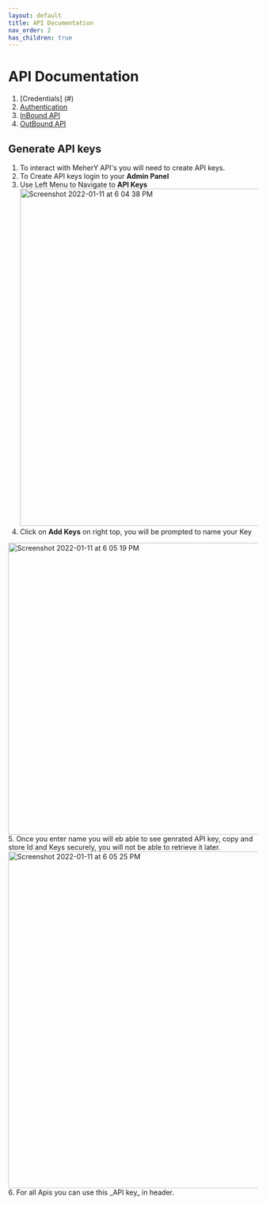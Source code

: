 ```yaml
---
layout: default
title: API Documentation
nav_order: 2
has_children: true
---
```

# API Documentation
1. [Credentials] (#)
1. [Authentication](public/index.html)
1. [InBound API](public/index.html#tag-InBound-Callbacks)
1. [OutBound API](public/index.html#tag-OutBound-Messages)

## Generate API keys
1. To interact with MeherY API's you will need to create API keys.
2. To Create API keys login to your **Admin Panel**
3. Use Left Menu to Navigate to **API Keys**
    <img width="682" alt="Screenshot 2022-01-11 at 6 04 38 PM" src="https://user-images.githubusercontent.com/5462166/148944156-ca1f2805-9d63-4ef7-a5a3-edea3620791e.png">
4. Click on **Add Keys** on right top, you will be prompted to name your Key
  <img width="590" alt="Screenshot 2022-01-11 at 6 05 19 PM" src="https://user-images.githubusercontent.com/5462166/148944522-dbd2541e-5144-4272-87c3-49436878ce92.png">
5. Once you enter name you will eb able to see genrated API key, copy and store Id and Keys securely, you will not be able to retrieve it later.
<img width="681" alt="Screenshot 2022-01-11 at 6 05 25 PM" src="https://user-images.githubusercontent.com/5462166/148944752-3d8accd0-42b9-4d70-a9d2-669492abb6a6.png">
6. For all Apis you can use this _API key_ in header.


